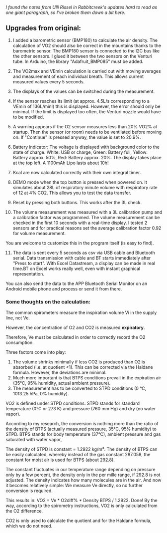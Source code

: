 *I found the notes from Ulli Rissel in Rabbitcreek's updates hard to read as one giant paragraph, so I've broken them down a bit here.*

## Upgrades from original:

  1. I added a barometric sensor (BMP180) to calculate the air density. The calculation of VO2 should also be correct in the mountains thanks to the barometric sensor. The BMP180 sensor is connected to the I2C bus like the other sensors. I glued it between the two sensors on the Venturi tube. In Arduino, the library "Adafruit_BMP085" must be added.

  2. The VO2max and VEmin calculation is carried out with moving averages and measurement of each individual breath. This allows current measured values every 5 seconds. 

  3. The displays of the values can be switched during the measurement.

  4. If the sensor reaches its limit (at approx. 4.5L/s corresponding to a VEmin of 136L/min!) this is displayed. However, the error should only be minimal. If the limit is displayed too often, the Venturi nozzle would have to be modified. 

  5. A warning appears if the O2 sensor measures less than 20% VO2% at startup. Then the sensor (or room) needs to be ventilated before moving on. If "Continue" is pressed anyway, the value is set to 20.9%.

  6. Battery indicator: The voltage is displayed with background color to the state of charge. White: USB or charge, Green: Battery full, Yellow: Battery approx. 50%, Red: Battery approx. 20%. The display takes place at the top left. A 1100mAh Lipo lasts about 10h!

  7. Kcal are now calculated correctly with their own integral timer.

  8. DEMO mode when the top button is pressed when powered on. It simulates about 28L of respiratory minute volume with respiratory rate of 12 at 4% CO2. This allows you to test the data transfer.

  9. Reset by pressing both buttons. This works after the 3L check.

  10. The volume measurement was measured with a 3L calibration pump and a calibration factor was programmed. The volume measurement can be checked in the first 10 seconds with a real-time display. I tested 2 sensors and for practical reasons set the average calibration factor 0.92 for volume measurement. 

You are welcome to customize this in the program itself (is easy to find).

  11. The data is sent every 5 seconds as csv via USB cable and Bluetooth serial. Data transmission with cable and BT starts immediately after "Press to start". With Excel Datastream, a display can be made in real time.BT on Excel works really well, even with instant graphical representation. 

You can also send the data to the APP Bluetooth Serial Monitor on an Android mobile phone and process or send it from there.

### Some thoughts on the calculation: 

The common spirometers measure the inspiration volume Vi in the supply line, not Ve. 

However, the concentration of O2 and CO2 is measured **expiratory**. 

Therefore, Ve must be calculated in order to correctly record the O2 consumption. 

Three factors come into play: 
  1) The volume shrinks minimally if less CO2 is produced than O2 is absorbed (i.e. at quotient <1). This can be corrected via the Haldane formula. However, the deviations are minimal. 
  2) Much more important is that BTPS conditions prevail in the expiration air (35°C, 95% humidity, actual ambient pressure). 
  3) The measurement has to be converted to STPD conditions (0 °C, 1013.25 hPa, 0% humidity). 

VO2 is defined under STPD conditions. STPD stands for standard temperature (0°C or 273 K) and pressure (760 mm Hg) and dry (no water vapor). 

According to my research, the conversion is nothing more than the ratio of the density of BTPS (actually measured pressure, 35°C, 95% humidity) to STPD. BTPS stands for body temperature (37°C), ambient pressure and gas saturated with water vapor,

The density of STPD is constant = 1.2922 kg/m³. The density of BTPS can be easily calculated, whereby instead of the gas constant 287.058, the constant for moist air is used for BTPS (about 292.8). 

The constant fluctuates in our temperature range depending on pressure only by a few percent, the density only in the per mille range, if 292.8 is not adjusted. The density indicates how many molecules are in the air. And now it becomes relatively simple: We measure Ve directly, so no further conversion is required. 

This results in: VO2 = Ve * O2diff% * Density BTPS / 1.2922. Done! By the way, according to the spirometry instructions, VO2 is only calculated from the O2 difference. 

CO2 is only used to calculate the quotient and for the Haldane formula, which we do not need.
